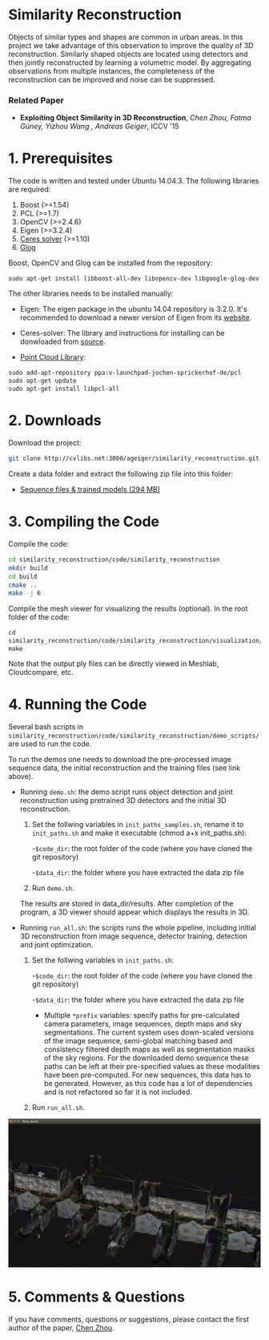 # Similarity Reconstruction
Objects of similar types and shapes are common in urban areas. In this project we take advantage of this observation to improve the quality of 3D reconstruction. Similarly shaped objects are located using detectors and then jointly reconstructed by learning a volumetric model. By aggregating observations from multiple instances, the completeness of the reconstruction can be improved and noise can be suppressed.

### Related Paper
* **Exploiting Object Similarity in 3D Reconstruction**, *Chen Zhou, Fatma Güney, Yizhou Wang , Andreas Geiger*, ICCV '15

# 1. Prerequisites
The code is written and tested under Ubuntu 14.04.3. The following libraries are required:

  1.  Boost (>=1.54)
  2.  PCL (>=1.7)
  3.  OpenCV (>=2.4.6)
  4.  Eigen (>=3.2.4)
  5.  [Ceres solver](http://ceres-solver.org/) (>=1.10)
  6.  [Glog](https://github.com/google/glog)

Boost, OpenCV and Glog can be installed from the repository:

```
sudo apt-get install libboost-all-dev libopencv-dev libgoogle-glog-dev 
```
The other libraries needs to be installed manually:

  - Eigen: The eigen package in the ubuntu 14.04 repository is 3.2.0. It's recommended to download a newer version of Eigen from its [website](http://eigen.tuxfamily.org/index.php?title=Main_Page).

  - Ceres-solver: The library and instructions for installing can be donwloaded from [source](http://ceres-solver.org/).

  - [Point Cloud Library](http://pointclouds.org/downloads/linux.html): 
  ```
  sudo add-apt-repository ppa:v-launchpad-jochen-sprickerhof-de/pcl
  sudo apt-get update
  sudo apt-get install libpcl-all
  ```

# 2. Downloads
Download the project:

```sh
git clone http://cvlibs.net:3000/ageiger/similarity_reconstruction.git similarity_reconstruction
```

Create a data folder and extract the following zip file into this folder:

* [Sequence files & trained models (294 MB)](http://www.cvlibs.net/download.php?file=similarity_reconstruction_data.zip) 

# 3. Compiling the Code

Compile the code:

```sh
cd similarity_reconstruction/code/similarity_reconstruction
mkdir build
cd build
cmake ..
make -j 6
```

Compile the mesh viewer for visualizing the results (optional).
In the root folder of the code:

```
cd similarity_reconstruction/code/similarity_reconstruction/visualization/trimesh2
make
```
Note that the output ply files can be directly viewed in Meshlab, Cloudcompare, etc.

# 4. Running the Code

Several bash scripts in `similarity_reconstruction/code/similarity_reconstruction/demo_scripts/` are used to run the code.

To run the demos one needs to download the pre-processed image sequence data, the initial reconstruction and the training files (see link above).

* Running `demo.sh`: the demo script runs object detection and joint reconstruction using pretrained 3D detectors and the initial 3D reconstruction.

    1. Set the follwing variables in `init_paths_samples.sh`, rename it to `init_paths.sh` and make it executable (chmod a+x init_paths.sh):

        -`$code_dir`: the root folder of the code (where you have cloned the git repository)

        -`$data_dir`: the folder where you have extracted the data zip file

    2. Run `demo.sh`.

    The results are stored in data_dir/results. After completion of the program, a 3D viewer should appear which displays the results in 3D.

* Running `run_all.sh`: the scripts runs the whole pipeline, including initial 3D reconstruction from image sequence, detector training, detection and joint optimization.

    1. Set the follwing variables in `init_paths.sh`:

        -`$code_dir`: the root folder of the code (where you have cloned the git repository)

        -`$data_dir`: the folder where you have extracted the data zip file

        - Multiple `*prefix` variables: specify paths for pre-calculated camera parameters, image sequences, depth maps and sky segmentations. The current system uses down-scaled versions of the image sequence, semi-global matching based and consistency filtered depth maps as well as segmentation masks of the sky regions. For the downloaded demo sequence these paths can be left at their pre-specified values as these modalities have been pre-computed. For new sequences, this data has to be generated. However, as this code has a lot of dependencies and is not refactored so far it is not included.

    2. Run `run_all.sh`.

![screenshot](screenshot.png "screenshot")

# 5. Comments & Questions

If you have comments, questions or suggestions, please contact the first author of the paper, [Chen Zhou](mailto:zhouch@pku.edu.cn).

